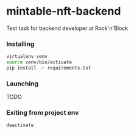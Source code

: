 # mintable-nft-backend

Test task for backend developer at Rock'n'Block

### Installing

```bash
virtualenv venv
source venv/bin/activate
pip install -r requirements.txt
```

### Launching

TODO

### Exiting from project env

```bash
deactivate
```
